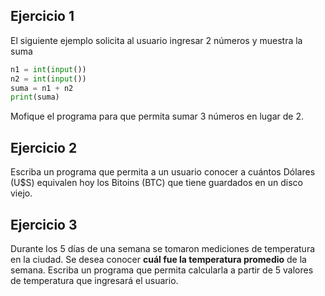 ## Ejercicio 1

El siguiente ejemplo solicita al usuario ingresar 2 números y muestra la suma

```python
n1 = int(input())
n2 = int(input())
suma = n1 + n2
print(suma)
```

Mofique el programa para que permita sumar 3 números en lugar de 2.


## Ejercicio 2

Escriba un programa que permita a un usuario conocer a cuántos Dólares (U$S) equivalen hoy los Bitoins (BTC) que tiene guardados en un disco viejo.


## Ejercicio 3

Durante los 5 días de una semana se tomaron mediciones de temperatura en la ciudad. Se desea conocer **cuál fue la temperatura promedio** de la semana. Escriba un programa que permita calcularla a partir de 5 valores de temperatura que ingresará el usuario.